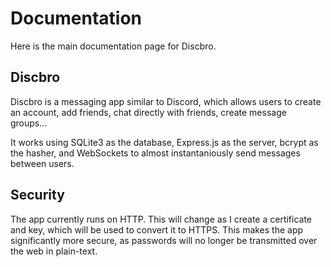 # Documentation
Here is the main documentation page for Discbro.

## Discbro
Discbro is a messaging app similar to Discord, which allows users to create an account, add friends, chat directly with friends, create message groups...

It works using SQLite3 as the database, Express.js as the server, bcrypt as the hasher, and WebSockets to almost instantaniously send messages between users.



## Security
The app currently runs on HTTP. This will change as I create a certificate and key, which will be used to convert it to HTTPS. This makes the app significantly more secure, as passwords will no longer be transmitted over the web in plain-text.